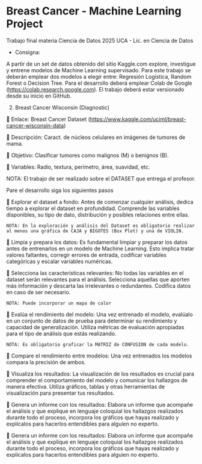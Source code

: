 # Breast Cancer - Machine Learning Project
Trabajo final materia Ciencia de Datos 2025 UCA - Lic. en Ciencia de Datos

- Consigna: 

A partir de un set de datos obtenido del sitio Kaggle.com explore, investigue y entrene modelos de Machine Learning supervisado. 
Para este trabajo se deberán emplear dos modelos a elegir entre: Regresión Logística, Random Forest o Decision Tree.
Para el desarrollo deberá emplear Colab de Google (https://colab.research.google.com).
El trabajo deberá estar versionado desde su inicio en GitHub. 

2. Breast Cancer Wisconsin (Diagnostic)
   
🔹 Enlace: Breast Cancer Dataset (https://www.kaggle.com/uciml/breast-cancer-wisconsin-data)

🔹 Descripción: Caract. de núcleos celulares en imágenes de tumores de mama.

🔹 Objetivo: Clasificar tumores como malignos (M) o benignos (B).

🔹 Variables: Radio, textura, perímetro, área, suavidad, etc.


NOTA: El trabajo de ser realizado sobre el DATASET que entrega el profesor.


Pare el desarrollo siga los siguientes pasos


 Explorar el dataset a fondo: Antes de comenzar cualquier análisis, dedica tiempo a explorar el dataset en profundidad. Comprende las variables disponibles, su tipo de dato, distribución y posibles relaciones entre ellas. 

	NOTA: En la exploración y análisis del Dataset es obligatorio realizar al menos una gráfica de CAJA y BIGOTES (Box Plot) y una de VIOLIN.
 
 Limpia y prepara los datos: Es fundamental limpiar y preparar los datos antes de entrenarlos en un modelo de Machine Learning. Esto implica tratar valores faltantes, corregir errores de entrada, codificar variables categóricas y escalar variables numéricas. 

 Selecciona las características relevantes: No todas las variables en el dataset serán relevantes para el análisis. Selecciona aquellas que aporten más información y descarta las irrelevantes o redundantes. Codifica datos en caso de ser necesario.

	NOTA: Puede incorporar un mapa de calor 
 
 Evalúa el rendimiento del modelo: Una vez entrenado el modelo, evalúalo en un conjunto de datos de prueba para determinar su rendimiento y capacidad de generalización. Utiliza métricas de evaluación apropiadas para el tipo de análisis que estás realizando. 

	NOTA: Es obligatorio graficar la MATRIZ de CONFUSION de cada modelo.
 
 Compare el rendimiento entre modelos: Una vez entrenados los modelos compara la precisión de ambos. 

 Visualiza los resultados: La visualización de los resultados es crucial para comprender el comportamiento del modelo y comunicar los hallazgos de manera efectiva. Utiliza gráficos, tablas y otras herramientas de visualización para presentar tus resultados.

 Genera un informe con los resultados: Elabora un informe que acompañe el análisis y que explique en lenguaje coloquial los hallazgos realizados durante todo el proceso, incorpora los gráficos que hayas realizado y explícalos para hacerlos entendibles para alguien no experto.

 Genera un informe con los resultados: Elabora un informe que acompañe el análisis y que explique en lenguaje coloquial los hallazgos realizados durante todo el proceso, incorpora los gráficos que hayas realizado y explícalos para hacerlos entendibles para alguien no experto.
